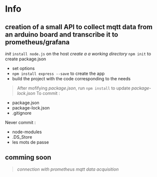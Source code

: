 # Info
## __creation of a small API to collect mqtt data from an arduino board and transcribe it to prometheus/grafana__ 

*init*
```install node.js``` on the host
*create a a working directory*
```npm init``` to create package.json
- set options
- ```npm install express --save``` to create the app
- build the project with the code corresponding to the needs

> After mofifying *package.json*, run ```npm install``` to update *package-lock.json*
To commit :
- package.json
- package-lock.json
- .gitignore

Never commit :
- node-modules
- .DS_Store
- les mots de passe

## comming soon
> *connection with prometheus*
> *mqtt data acquisition*